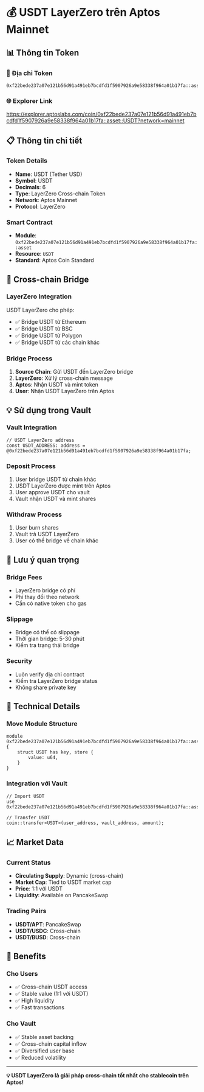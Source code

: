 # 💰 USDT LayerZero trên Aptos Mainnet

## 📊 Thông tin Token

### 🔗 Địa chỉ Token
```
0xf22bede237a07e121b56d91a491eb7bcdfd1f5907926a9e58338f964a01b17fa::asset::USDT
```

### 🌐 Explorer Link
https://explorer.aptoslabs.com/coin/0xf22bede237a07e121b56d91a491eb7bcdfd1f5907926a9e58338f964a01b17fa::asset::USDT?network=mainnet

## 📋 Thông tin chi tiết

### Token Details
- **Name**: USDT (Tether USD)
- **Symbol**: USDT
- **Decimals**: 6
- **Type**: LayerZero Cross-chain Token
- **Network**: Aptos Mainnet
- **Protocol**: LayerZero

### Smart Contract
- **Module**: `0xf22bede237a07e121b56d91a491eb7bcdfd1f5907926a9e58338f964a01b17fa::asset`
- **Resource**: `USDT`
- **Standard**: Aptos Coin Standard

## 🔄 Cross-chain Bridge

### LayerZero Integration
USDT LayerZero cho phép:
- ✅ Bridge USDT từ Ethereum
- ✅ Bridge USDT từ BSC
- ✅ Bridge USDT từ Polygon
- ✅ Bridge USDT từ các chain khác

### Bridge Process
1. **Source Chain**: Gửi USDT đến LayerZero bridge
2. **LayerZero**: Xử lý cross-chain message
3. **Aptos**: Nhận USDT và mint token
4. **User**: Nhận USDT LayerZero trên Aptos

## 💡 Sử dụng trong Vault

### Vault Integration
```move
// USDT LayerZero address
const USDT_ADDRESS: address = @0xf22bede237a07e121b56d91a491eb7bcdfd1f5907926a9e58338f964a01b17fa;
```

### Deposit Process
1. User bridge USDT từ chain khác
2. USDT LayerZero được mint trên Aptos
3. User approve USDT cho vault
4. Vault nhận USDT và mint shares

### Withdraw Process
1. User burn shares
2. Vault trả USDT LayerZero
3. User có thể bridge về chain khác

## 🚨 Lưu ý quan trọng

### Bridge Fees
- LayerZero bridge có phí
- Phí thay đổi theo network
- Cần có native token cho gas

### Slippage
- Bridge có thể có slippage
- Thời gian bridge: 5-30 phút
- Kiểm tra trạng thái bridge

### Security
- Luôn verify địa chỉ contract
- Kiểm tra LayerZero bridge status
- Không share private key

## 🔧 Technical Details

### Move Module Structure
```move
module 0xf22bede237a07e121b56d91a491eb7bcdfd1f5907926a9e58338f964a01b17fa::asset {
    struct USDT has key, store {
        value: u64,
    }
}
```

### Integration với Vault
```move
// Import USDT
use 0xf22bede237a07e121b56d91a491eb7bcdfd1f5907926a9e58338f964a01b17fa::asset::USDT;

// Transfer USDT
coin::transfer<USDT>(user_address, vault_address, amount);
```

## 📈 Market Data

### Current Status
- **Circulating Supply**: Dynamic (cross-chain)
- **Market Cap**: Tied to USDT market cap
- **Price**: 1:1 với USDT
- **Liquidity**: Available on PancakeSwap

### Trading Pairs
- **USDT/APT**: PancakeSwap
- **USDT/USDC**: Cross-chain
- **USDT/BUSD**: Cross-chain

## 🎯 Benefits

### Cho Users
- ✅ Cross-chain USDT access
- ✅ Stable value (1:1 với USDT)
- ✅ High liquidity
- ✅ Fast transactions

### Cho Vault
- ✅ Stable asset backing
- ✅ Cross-chain capital inflow
- ✅ Diversified user base
- ✅ Reduced volatility

---

**💡 USDT LayerZero là giải pháp cross-chain tốt nhất cho stablecoin trên Aptos!** 